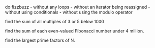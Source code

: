 do fizzbuzz
    - without any loops
    - without an iterator being reassigned
    - without using conditionals
    - without using the modulo operator

find the sum of all multiples of 3 or 5 below 1000

find the sum of each even-valued Fibonacci number under 4 million.

find the largest prime factors of N.
